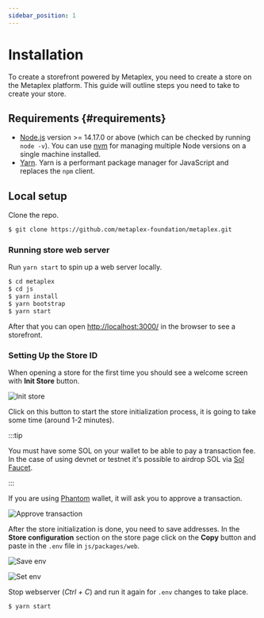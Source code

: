 ```yaml
---
sidebar_position: 1
---
```


# Installation

To create a storefront powered by Metaplex, you need to create a store on the Metaplex platform. This guide will outline
steps you need to take to create your store.

## Requirements {#requirements}

- [Node.js](https://nodejs.org/en/download/) version >= 14.17.0 or above (which can be checked by running `node -v`). You can use [nvm](https://github.com/nvm-sh/nvm) for managing multiple Node versions on a single machine installed.
- [Yarn](https://yarnpkg.com/en/). Yarn is a performant package manager for JavaScript and replaces the `npm` client.

## Local setup

Clone the repo.

```bash
$ git clone https://github.com/metaplex-foundation/metaplex.git
```

### Running store web server

Run `yarn start` to spin up a web server locally.

```bash
$ cd metaplex
$ cd js
$ yarn install
$ yarn bootstrap
$ yarn start
```

After that you can open [http://localhost:3000/](http://localhost:3000/) in the browser to see a storefront.

### Setting Up the Store ID

When opening a store for the first time you should see a welcome screen with **Init Store** button.

![Init store](/img/installation/init-store.png)

Click on this button to start the store initialization process, it is going to take some time (around 1-2 minutes).

:::tip

You must have some SOL on your wallet to be able to pay a transaction fee. In the case of using devnet or testnet it's possible to airdrop SOL via [Sol Faucet](https://solfaucet.com/).

:::

If you are using [Phantom](https://phantom.app/) wallet, it will ask you to approve a transaction.

![Approve transaction](/img/installation/approve-transaction.png)

After the store initialization is done, you need to save addresses. In the **Store configuration** section on the store page click on the **Copy** button and paste in the `.env` file in `js/packages/web`.

![Save env](/img/installation/save-env.png)

![Set env](/img/installation/set-env.png)

Stop webserver (_Ctrl + C_) and run it again for `.env` changes to take place.

```bash
$ yarn start
```
